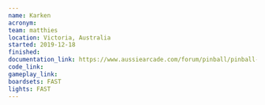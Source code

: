 ```yaml
---
name: Karken
acronym:
team: matthies
location: Victoria, Australia
started: 2019-12-18
finished:
documentation_link: https://www.aussiearcade.com/forum/pinball/pinball-restoration-s/home-brew-pinball-projects/105318-kraken-pinball
code_link:
gameplay_link:
boardsets: FAST
lights: FAST
---
```


